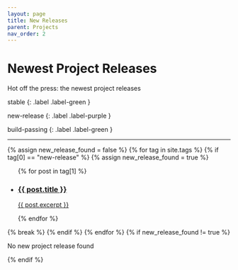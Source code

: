 ```yaml
---
layout: page
title: New Releases
parent: Projects
nav_order: 2
---
```


# Newest Project Releases

Hot off the press: the newest project releases

stable
{: .label .label-green }

new-release
{: .label .label-purple }

build-passing
{: .label .label-green }

---

<div class="projects">
  {% assign new_release_found = false %}
   {% for tag in site.tags %}
     {% if tag[0] == "new-release" %}
      {% assign new_release_found = true %}
      <ul class="unstyled-list">
      {% for post in tag[1] %}
        <li>
          <a class="project-snippet" href="{{ site.url }}{{ post.url }}">
            <h3 class="project-title">{{ post.title }}</h3>
            <p class="project-desc"> {{ post.excerpt }} </p>
          </a> 
        </li>
      {% endfor %}
      </ul>
      {% break %}
    {% endif %}
  {% endfor %}
{% if new_release_found  != true %}
  <p class="text-small text-grey-dk-000">No new project release found</p>
{% endif %}
</div>
